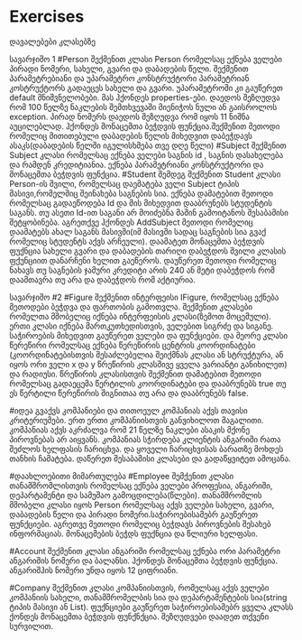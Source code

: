# Exercises
დავალებები კლასებზე

სავარჯიშო 1
#Person
შექმენით კლასი Person რომელსაც ექნება ველები პირადი ნომერი, სახელი, გვარი და დაბადების წელი. შექმენით პარამეტრებიანი და უპარამეტრო 
კონსტრუქტორი პარამეტრიან კოსტრუქტორს გადაეცეს სახელი და გვარი. უპარამეტროში კი გაუწერეთ default მნიშვნელობები. მას ჰქონდეს
properties-ები. დაედოს შეზღუდვა რომ 100 წელზე ნაკლების შემთხვევაში მიენიჭოს ნული ან გაისროლოს exception. პირად ნომერს დაედოს
შეზღუდვა რომ იყოს 11 ნიშნა აუცილებლად. ჰქონდეს მონაცემთა ბეჭდვის ფუნქცია.შექმენით მეთოდი რომელიც მითითებული დაბადების წელის 
მიხედვით დაბეჭდავს ასაკს(დაბადების წელში იგულისხმება თვე დღე წელი)
#Subject
შექმენით Subject კლასი რომელსაც ექნება ველები საგნის id , საგნის დასახელება და რამდენ კრედიტიანია. ექნება პარამეტრიანი კონსტრუქტორი 
და მონაცემთა ბეჭდვის ფუნქცია.
#Student
შემდეგ შექმენით Student კლასი Person-ის შვილი, რომელსაც დაემატება ველი Subject  ტიპის მასივი,რომელშიც შეინახება საგნების სია.
ექნება დამატებით მეთოდი რომელსაც გადაეწოდება Id და მის მიხედვით დააბრუნებს სტუდენტის საგანს. თუ ასეთი Id-ით საგანი არ მოიძებნა მაშინ 
გამოიტანოს შესაბამისი შეტყობინება. აგრეთქვე ჰქონდეს AddSubject მეთოდი რომელიც დაამატებს ახალ საგანს მასივში(იმ მასივში სადაც საგნების სია 
გვაქ რომელიც სტუდენტს აქვს არჩეული). დაამატეთ მონაცემთა ბეჭდვის ფუქნცია სახელი გვარი და დაბადების თარიღი დაბეჭდოს შვილი კლასის
ფქუნციით დანარჩენი ხელით გაეწეროს. დაუწერეთ მეთოდი რომელიც ნახავს თუ საგნების ჯამური კრედიტი არის 240 ან მეტი დაბეჭდოს რომ დაამთავრა თუ არა და დაბეჭდოს რომ აქტიურია.



სავარჯიშო #2 
#Figure
შექმენით ინტერფეისი IFigure, რომელსაც ექნება მეთოდები ბეჭდვა და ფართობის გამოთვლა. შექმენით კლასები რომელთა მშობელიც იქნება ინტერფეისის კლასი(ზემოთ მოცემული). ერთი კლასი იქნება მართკუთხედისთვის, ველებით სიგრძე და სიგანე. საჭიროების მიხედვით გაუწერეთ ველები და ფუნქციები. და მეორე კლასი წერეწირი რომელსაც ექნება წერეწირის ცენტრის კოორდინატები (კოორდინატებისთვის შესაძლებელია შეიქმნას კლასი ან სტრუქტურა, ან იყოს ორი ველი x და y წრეწირის კლასშივე ყველა ვარიანტი განიხილეთ) და რადიუსი. წრეწირის კლასისთვის შექმენით დამატებით მეთოდი რომელსაც გადაეცემა წერტილის კოორდინატები და დააბრუნებს true თუ ეს წერტილი წერეწირის შიგნითაა თუ არა და დააბრუნებს false.



#იდეა
გვაქვს კომპანიები და თითოეულ კომპანიას აქვს თავისი კრიტერიუმები. ერთ ერთი კომპანიისთვის განვიხილოთ მაგალითი. კომპანიას აქვს აკრძალვა რომ 21 წელზე ნაკლები ასაკის მქონე პიროვნებას არ აიყვანს. კომპანიას სჭირდება კლიენტის ანგარიში რათა შეძლოს ხელფასის ჩარიცხვა. და ყოველი ჩარიცხვისას ბარათზე მოხდეს თანხის ჩამატება. დაწერეთ შესაბამისი კლასები და გადაწყვიტეთ ამოცანა.


#დაახლოებითი მიმართულება
#Employee
შემქენით კლასი თანამშრომლისთვის რომელსაც ექნება ველები პროფესია, ანგარიში, დეპარტამენტი და სამუშაო გამოცდილება(წლები). თანამშრომლის მშობელი კლასი იყოს Person რომელსაც აქვს ველები სახელი, გვარი, დაბადების წელი და პირადი ნომერი.საჭიროებისამებრ გაუწერეთ ფუნქციები. აგრეთვე მეთოდი რომელიც ბეჭდავს პიროვნების შესახებ ინფორმაციას.  მონაცემების ბეჭდს ფუქნცია და წლიური ხელფასი.

#Account
შექმენით კლასი ანგარიში რომელსაც ექნება ორი პარამეტრი ანგარიშის ნომერი და ბალანსი. ჰქონდეს მონაცემთა ბეჭდვის ფუნქცია. ანგარიშჰის ნომერი უნდა იყოს 12 ციფრიანი.

#Company
შექმენით კლასი კომპანიისთვის, რომელსაც აქვს ველები კომპანიის სახელი, თანამშრომელბის სია და დეპარტამენტების სია(string ტიპის მასივი ან List). ფუქნციები გაუწერეთ საჭიროებისამებრ ყველა კლასს ქონდეს მონაცემთა ბეჭდვის ფუნქნქცია. შეზღუდვები დაადეთ თქვენი სურვილით.

